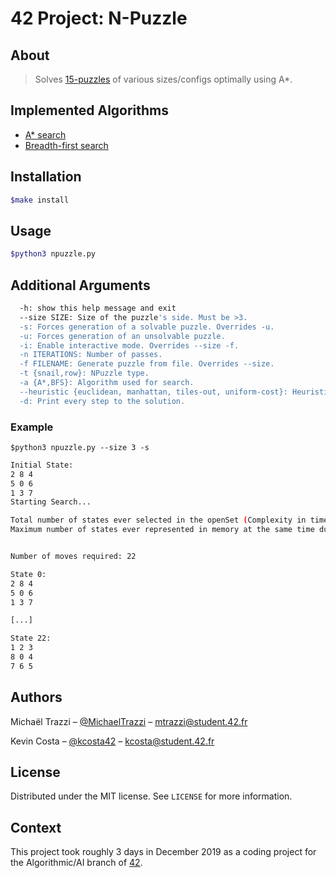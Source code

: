 # 42 Project: N-Puzzle

About
-----
>Solves [15-puzzles](https://en.wikipedia.org/wiki/15_puzzle) of various sizes/configs optimally using A*.

Implemented Algorithms
----------------------
- [A* search](https://en.wikipedia.org/wiki/A*_search_algorithm)
- [Breadth-first search](https://en.wikipedia.org/wiki/Breadth-first_search)

Installation
------------
```bash
$make install
```

Usage
-----
```bash
$python3 npuzzle.py
```

Additional Arguments
--------------------

```bash
  -h: show this help message and exit
  --size SIZE: Size of the puzzle's side. Must be >3.
  -s: Forces generation of a solvable puzzle. Overrides -u.
  -u: Forces generation of an unsolvable puzzle.
  -i: Enable interactive mode. Overrides --size -f.
  -n ITERATIONS: Number of passes.
  -f FILENAME: Generate puzzle from file. Overrides --size.
  -t {snail,row}: NPuzzle type.
  -a {A*,BFS}: Algorithm used for search.
  --heuristic {euclidean, manhattan, tiles-out, uniform-cost}: Heuristic function
  -d: Print every step to the solution.
```

### Example

`$python3 npuzzle.py --size 3 -s`

```bash
Initial State:
2 8 4
5 0 6
1 3 7
Starting Search...

Total number of states ever selected in the openSet (Complexity in time): 2302
Maximum number of states ever represented in memory at the same time during the search (Complexity in size): 933


Number of moves required: 22

State 0:
2 8 4
5 0 6
1 3 7

[...]

State 22:
1 2 3
8 0 4
7 6 5
```

## Authors

Michaël Trazzi – [@MichaelTrazzi](https://twitter.com/michaeltrazzi) – mtrazzi@student.42.fr

Kevin Costa – [@kcosta42](https://github.com/kcosta42) – kcosta@student.42.fr

## License

Distributed under the MIT license. See ``LICENSE`` for more information.

## Context

This project took roughly 3 days in December 2019 as a coding project for the Algorithmic/AI branch of [42](https://www.42.us.org/).
